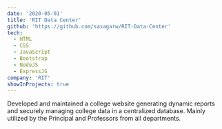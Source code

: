 ```yaml
---
date: '2020-05-01'
title: 'RIT Data Center'
github: 'https://github.com/sasagarw/RIT-Data-Center'
tech:
  - HTML
  - CSS
  - JavaScript
  - Bootstrap
  - NodeJS
  - ExpressJS
company: 'RIT'
showInProjects: true
---
```


Developed and maintained a college website generating dynamic reports and securely managing college data in a centralized database. Mainly utilized by the Principal and Professors from all departments.
